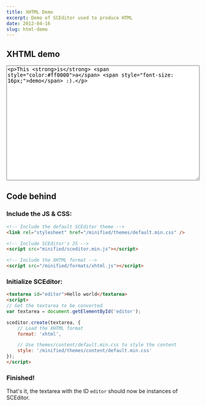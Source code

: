```yaml
---
title: XHTML Demo
excerpt: Demo of SCEditor used to produce HTML
date: 2012-04-16
slug: html-demo
---
```

## XHTML demo

<link rel="stylesheet" href="https://cdn.jsdelivr.net/npm/sceditor@latest/minified/themes/default.min.css" />
<script src="https://cdn.jsdelivr.net/npm/sceditor@latest/minified/sceditor.min.js"></script>
<script src="https://cdn.jsdelivr.net/npm/sceditor@latest/minified/formats/xhtml.js"></script>

<textarea style="width:100%; height:300px" id="demo">&lt;p&gt;This &lt;strong&gt;is&lt;/strong&gt; &lt;span style="color:#ff0000">a&lt;/span&gt; &lt;span style="font-size: 16px;"&gt;demo&lt;/span&gt; :).&lt;/p&gt;</textarea>

<script>
sceditor.create(document.getElementById('demo'), {
	width: '100%',
	style: 'https://cdn.jsdelivr.net/npm/sceditor@latest/minified/themes/content/default.min.css',
	emoticonsRoot: '/',
	format: 'xhtml'
});
</script>

## Code behind

### Include the JS &amp; CSS:

```html
<!-- Include the default SCEditor theme -->
<link rel="stylesheet" href="/minified/themes/default.min.css" />

<!-- Include SCEditor's JS -->
<script src="minified/sceditor.min.js"></script>

<!-- Include the XHTML format -->
<script src="/minified/formats/xhtml.js"></script>
```


### Initialize SCEditor:

```html
<textarea id="editor">Hello world</textarea>
<script>
// Get the textarea to be converted
var textarea = document.getElementById('editor');

sceditor.create(textarea, {
	// Load the XHTML format
	format: 'xhtml',

	// Use themes/content/default.min.css to style the content
	style: '/minified/themes/content/default.min.css'
});
</script>
```

### Finished!

That's it, the textarea with the ID `editor` should now be instances of SCEditor.
